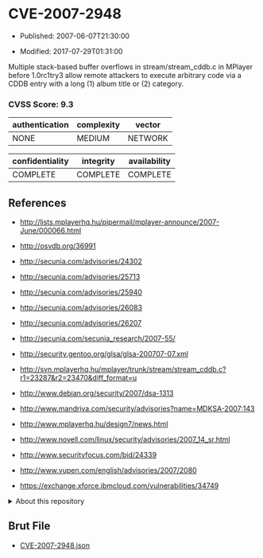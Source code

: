 # CVE-2007-2948

- Published: 2007-06-07T21:30:00

- Modified: 2017-07-29T01:31:00

Multiple stack-based buffer overflows in stream/stream_cddb.c in MPlayer before 1.0rc1try3 allow remote attackers to execute arbitrary code via a CDDB entry with a long (1) album title or (2) category.

### CVSS Score: **9.3**

| authentication | complexity | vector |
| --- | --- | --- |
| NONE | MEDIUM | NETWORK |

| confidentiality | integrity | availability |
| --- | --- | --- |
| COMPLETE | COMPLETE | COMPLETE |

## References

* http://lists.mplayerhq.hu/pipermail/mplayer-announce/2007-June/000066.html

* http://osvdb.org/36991

* http://secunia.com/advisories/24302

* http://secunia.com/advisories/25713

* http://secunia.com/advisories/25940

* http://secunia.com/advisories/26083

* http://secunia.com/advisories/26207

* http://secunia.com/secunia_research/2007-55/

* http://security.gentoo.org/glsa/glsa-200707-07.xml

* http://svn.mplayerhq.hu/mplayer/trunk/stream/stream_cddb.c?r1=23287&r2=23470&diff_format=u

* http://www.debian.org/security/2007/dsa-1313

* http://www.mandriva.com/security/advisories?name=MDKSA-2007:143

* http://www.mplayerhq.hu/design7/news.html

* http://www.novell.com/linux/security/advisories/2007_14_sr.html

* http://www.securityfocus.com/bid/24339

* http://www.vupen.com/english/advisories/2007/2080

* https://exchange.xforce.ibmcloud.com/vulnerabilities/34749

<details>
<summary>About this repository</summary> 

  This repository is part of the project [Live Hack CVE](https://github.com/Live-Hack-CVE). Main website can be found [www.live-hack.org](https://www.live-hack.org) 
  
  Made by [Sn0wAlice](https://github.com/Sn0wAlice) for the people that care about security and need to have a feed of the latest CVEs. Hope you enjoy it, don't forget to star the repo and follow me on [Twitter](https://twitter.com/Sn0wAlice) and [Github](https://github.com/Sn0wAlice). And that is my [personnal website](https://www.alice-snow.me/)

  - [Home Page](https://github.com/Live-Hack-CVE)
  - [Framework](https://github.com/Live-Hack-CVE/cve-framework)
  - [CVE database](https://github.com/Live-Hack-CVE/full_database)
  - [Changelog](https://github.com/Live-Hack-CVE/Changelog)
</details>

## Brut File

* [CVE-2007-2948.json](https://raw.githubusercontent.com/Live-Hack-CVE/full_database/main/cves/2007/CVE-2007-2948.json)

